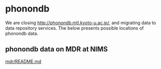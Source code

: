 # phonondb
We are closing http://phonondb.mtl.kyoto-u.ac.jp/, and migrating data to data repository services. The below presents possible locations of phonondb data.

## phonondb data on MDR at NIMS

[mdr/README.md](mdr/README.md)
